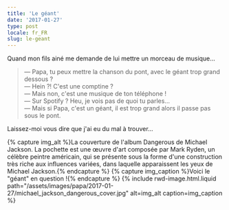 ```yaml
---
title: 'Le géant'
date: '2017-01-27'
type: post
locale: fr_FR
slug: le-geant
---
```


Quand mon fils ainé me demande de lui mettre un morceau de musique…

<!-- more -->

> — Papa, tu peux mettre la chanson du pont, avec le géant trop grand dessous ?  
> — Hein ?! C'est une comptine ?  
> — Mais non, c'est une musique de ton téléphone !  
> — Sur Spotify ? Heu, je vois pas de quoi tu parles…  
> — Mais si Papa, c'est un géant, il est trop grand alors il passe pas sous le pont.

Laissez-moi vous dire que j'ai eu du mal à trouver…

{% capture img_alt %}La couverture de l'album Dangerous de Michael Jackson. La pochette est une œuvre d'art composée par Mark Ryden, un célèbre peintre américain, qui se présente sous la forme d'une construction très riche aux influences variées, dans laquelle apparaissent les yeux de Michael Jackson.{% endcapture %}
{% capture img_caption %}Voici le "géant" en question !{% endcapture %}
{% include rwd-image.html.liquid
path="/assets/images/papa/2017-01-27/michael_jackson_dangerous_cover.jpg"
alt=img_alt
caption=img_caption
%}

